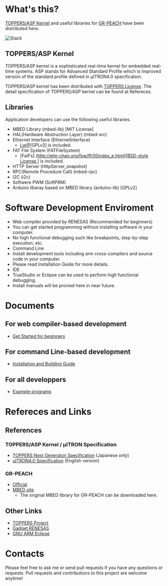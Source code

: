 # What's this?

[TOPPERS/ASP Kernel](http://toppers.jp/en/asp-kernel.html) and useful libraries for [GR-PEACH](http://gadget.renesas.com/en/product/peach.html) have been distributed here.

![Stack](https://raw.github.com/wiki/ncesnagoya/asp-gr_peach_gcc-mbed/images/stack.png)

## TOPPERS/ASP Kernel

TOPPERS/ASP kernel is a sophisticated real-time kernel for embedded real-time systems.
ASP stands for Advanced Standard Profile which is improved version of the standard profile defined in μITRON4.0 specification. 

TOPPERS/ASP kernel has been distributed with [TOPPERS License](http://toppers.jp/en/license.html).
The detail specification of TOPPERS/ASP kernel can be found at Refereces.

## Libraries

Application developers can use the following useful libraries.

- MBED Library (mbed-lib) [MIT License]
 - HAL(Hardware Abstruction Layer) (mbed-src)
 - Ethernet Interface (EthernetInterface)
   - [LwIP](https://en.wikipedia.org/wiki/LwIP)[GPLv2] is included.
 - FAT File System (FATFileSystem)
   - [FatFs] (http://elm-chan.org/fsw/ff/00index_e.html)[[BSD-style License ](http://elm-chan.org/fsw/ff/en/appnote.html#license)] is included.
 - HTTP Server (HttpServer_snapshot)
 - RPC(Remote Procedure Call) (mbed-rpc)
 - I2C (i2c)
 - Softwere PWM (SoftPRM)
- Arduino libaray based on MBED library (arduino-lib) [GPLv2]

# Software Development Enviroment

- Web compiler provided by RENESAS (Recommended for beginners)
 - You can get started programming without installing software in your computer.
 - No high functional debugging such like breakpoints, step-by-step execution, etc. 
- Command Line
 - Install development tools including arm cross-compilers and source code in your computer.
 - Please read Installation Guide for more details.
- IDE
 - TrueStudio or Eclipse can be used to perform high functional debugging.
 - Install manuals will be provied here in near future.
 
# Documents

## For web compiler-based development

- [Get Started for beginners](https://github.com/ncesnagoya/asp-gr_peach_gcc-mbed/wiki/GetStarted)

## For command Line-based development

- [Installation and Building Guide](https://github.com/ncesnagoya/asp-gr_peach_gcc-mbed/wiki/InstallationAndBuilding)

## For all developpers

- [Example programs](https://github.com/ncesnagoya/asp-gr_peach_gcc-mbed/wiki/ExamplePrograms) 

# Refereces and Links

## References

### TOPPERS/ASP Kernel / μITRON Specification

- [TOPPERS Next Generaton Specification](http://toppers.jp/documents.html) (Japanese only)
- [µITRON4.0 Specification](http://www.ertl.jp/ITRON/SPEC/mitron4-e.html) (English version)

### GR-PEACH

- [Official](http://gadget.renesas.com/en/product/peach.html)
- [MBED site](https://developer.mbed.org/platforms/Renesas-GR-PEACH/)
  - The original MBED library for GR-PEACH can be downloaded here.

## Other Links

- [TOPPERS Project](http://toppers.jp/en)
- [Gadget RENESAS](http://gadget.renesas.com/en/)
- [GNU ARM Eclipse](http://gnuarmeclipse.github.io/toolchain/install/)

# Contacts

Please feel free to ask me or send pull requests if you have any questions or requests.
Pull requests and contributions to this project are welcome anytime!
